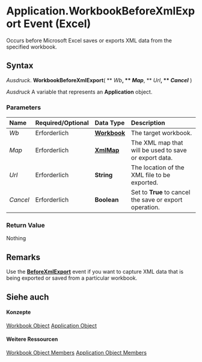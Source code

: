 
# Application.WorkbookBeforeXmlExport Event (Excel)

Occurs before Microsoft Excel saves or exports XML data from the specified workbook.


## Syntax

 _Ausdruck_. **WorkbookBeforeXmlExport**( ** _Wb_**, ** _Map_**, ** _Url_**, ** _Cancel_** )

 _Ausdruck_ A variable that represents an **Application** object.


### Parameters



|**Name**|**Required/Optional**|**Data Type**|**Description**|
|:-----|:-----|:-----|:-----|
| _Wb_|Erforderlich|**[Workbook](8c00aa60-c974-eed3-0812-3c9625eb0d4c.md)**|The target workbook.|
| _Map_|Erforderlich|**[XmlMap](39b0823f-0068-d8df-e4e1-ca62b55d58f5.md)**|The XML map that will be used to save or export data.|
| _Url_|Erforderlich|**String**|The location of the XML file to be exported.|
| _Cancel_|Erforderlich|**Boolean**|Set to  **True** to cancel the save or export operation.|

### Return Value

Nothing


## Remarks

Use the  **[BeforeXmlExport](a0a589c6-15f9-5599-c0b6-c6f881816ad6.md)** event if you want to capture XML data that is being exported or saved from a particular workbook.


## Siehe auch


#### Konzepte


[Workbook Object](8c00aa60-c974-eed3-0812-3c9625eb0d4c.md)
[Application Object](19b73597-5cf9-4f56-8227-b5211f657f6f.md)
#### Weitere Ressourcen


[Workbook Object Members](http://msdn.microsoft.com/library/dce102a3-25de-3ff4-2ce5-bc56e08baca7%28Office.15%29.aspx)
[Application Object Members](http://msdn.microsoft.com/library/4cb9ca42-8d07-cc9c-2d80-4eb9a5921e1e%28Office.15%29.aspx)